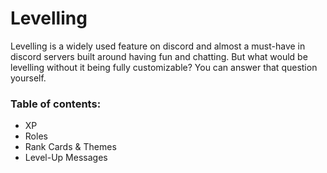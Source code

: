 # Levelling

Levelling is a widely used feature on discord and almost a must-have in discord servers built around having fun and chatting. But what would be levelling without it being fully customizable? You can answer that question yourself.

### Table of contents:

* XP
* Roles
* Rank Cards & Themes
* Level-Up Messages

